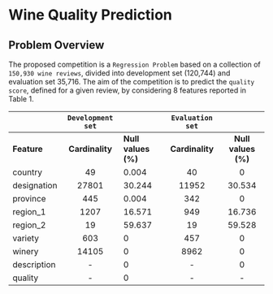 # Wine Quality Prediction

## Problem Overview
The proposed competition is a `Regression Problem` based on a collection of `150,930 wine reviews`, divided into  development set (120,744) and evaluation set 35,716. The aim of the competition is to predict the `quality score`, defined for a given review,  by considering 8 features reported  in Table 1.

|             | `Development set` |                  | `Evaluation set` |                  |
|-------------|:---------------:|------------------|:--------------:|:----------------:|
|   **Feature**   |   **Cardinality**   | **Null values  (%)** |   **Cardinality**  | **Null values  (%)** |
|   country   |        49       |       0.004      |       40       |         0        |
| designation |      27801      |      30.244      |      11952     |      30.534      |
|   province  |       445       |       0.004      |       342      |         0        |
|   region_1  |       1207      |      16.571      |       949      |      16.736      |
|   region_2  |        19       |      59.637      |       19       |      59.528      |
|   variety   |       603       |         0        |       457      |         0        |
|    winery   |      14105      |         0        |      8962      |         0        |
| description |        -        |         0        |        -       |         0        |
|   quality   |        -        |         0        |        -       |         -        |
